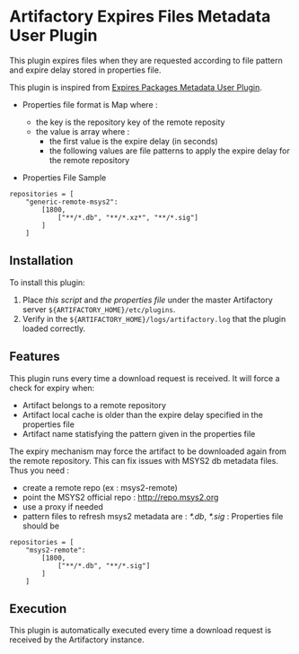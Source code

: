Artifactory Expires Files Metadata User Plugin
==============================================

This plugin expires files when they are requested according to file pattern and expire delay stored in properties file.

This plugin is inspired from [Expires Packages Metadata User Plugin](https://github.com/jfrog/artifactory-user-plugins/tree/master/metadata/expirePackagesMetadata).

* Properties file format is Map where :
    * the key is the repository key of the remote reposity
    * the value is array where :
        * the first value is the expire delay (in seconds)
        * the following values are file patterns to apply the expire delay for the remote repository 

* Properties File Sample

```
repositories = [
    "generic-remote-msys2":
        [1800,
            ["**/*.db", "**/*.xz*", "**/*.sig"]
        ]
    ]
```

Installation
------------

To install this plugin:

1. Place _this script_ and _the properties file_ under the master Artifactory server `${ARTIFACTORY_HOME}/etc/plugins`.
2. Verify in the `${ARTIFACTORY_HOME}/logs/artifactory.log` that the plugin loaded correctly.

Features
--------

This plugin runs every time a download request is received. It will force a check for expiry when:

- Artifact belongs to a remote repository
- Artifact local cache is older than the expire delay specified in the properties file
- Artifact name statisfying the pattern given in the properties file

The expiry mechanism may force the artifact to be downloaded again from the remote repository.
This can fix issues with MSYS2 db metadata files. Thus you need :
* create a remote repo (ex : msys2-remote)
* point the MSYS2 official repo : http://repo.msys2.org
* use a proxy if needed
* pattern files to refresh msys2 metadata are : _*.db_, _*.sig_ : Properties file should be 

```
repositories = [
    "msys2-remote":
        [1800,
            ["**/*.db", "**/*.sig"]
        ]
    ]
```


Execution
---------

This plugin is automatically executed every time a download request is received by the Artifactory instance.
